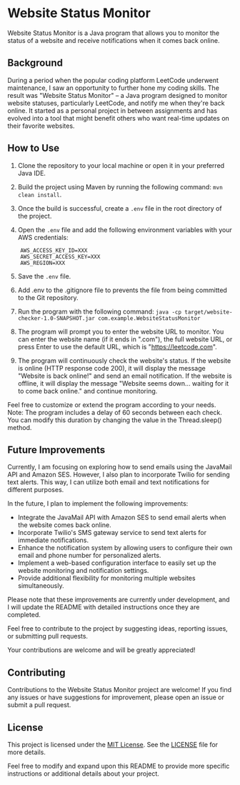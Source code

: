 # Website Status Monitor

Website Status Monitor is a Java program that allows you to monitor the status of a website and receive notifications when it comes back online.

## Background

During a period when the popular coding platform LeetCode underwent maintenance, I saw an opportunity to further hone my coding skills. The result was "Website Status Monitor" – a Java program designed to monitor website statuses, particularly LeetCode, and notify me when they're back online. It started as a personal project in between assignments and has evolved into a tool that might benefit others who want real-time updates on their favorite websites.


## How to Use

1. Clone the repository to your local machine or open it in your preferred Java IDE.

2. Build the project using Maven by running the following command: `mvn clean install`.

3. Once the build is successful, create a `.env` file in the root directory of the project.

4. Open the `.env` file and add the following environment variables with your AWS credentials:
```plaintext
    AWS_ACCESS_KEY_ID=XXX
    AWS_SECRET_ACCESS_KEY=XXX
    AWS_REGION=XXX
```

5. Save the `.env` file.

6. Add .env to the .gitignore file to prevents the file from being committed to the Git repository. 

7. Run the program with the following command:
`java -cp target/website-checker-1.0-SNAPSHOT.jar com.example.WebsiteStatusMonitor`

8. The program will prompt you to enter the website URL to monitor. You can enter the website name (if it ends in ".com"), the full website URL, or press Enter to use the default URL, which is "https://leetcode.com".

9. The program will continuously check the website's status. If the website is online (HTTP response code 200), it will display the message "Website is back online!" and send an email notification. If the website is offline, it will display the message "Website seems down... waiting for it to come back online." and continue monitoring.

Feel free to customize or extend the program according to your needs.
Note: The program includes a delay of 60 seconds between each check. You can modify this duration by changing the value in the Thread.sleep() method.

## Future Improvements

Currently, I am focusing on exploring how to send emails using the JavaMail API and Amazon SES. However, I also plan to incorporate Twilio for sending text alerts. This way, I can utilize both email and text notifications for different purposes.

In the future, I plan to implement the following improvements:

- Integrate the JavaMail API with Amazon SES to send email alerts when the website comes back online.
- Incorporate Twilio's SMS gateway service to send text alerts for immediate notifications.
- Enhance the notification system by allowing users to configure their own email and phone number for personalized alerts.
- Implement a web-based configuration interface to easily set up the website monitoring and notification settings.
- Provide additional flexibility for monitoring multiple websites simultaneously.

Please note that these improvements are currently under development, and I will update the README with detailed instructions once they are completed.

Feel free to contribute to the project by suggesting ideas, reporting issues, or submitting pull requests.

Your contributions are welcome and will be greatly appreciated!



## Contributing
Contributions to the Website Status Monitor project are welcome! If you find any issues or have suggestions for improvement, please open an issue or submit a pull request.

## License
This project is licensed under the [MIT License](LICENCE). See the [LICENSE](LICENCE) file for more details.

Feel free to modify and expand upon this README to provide more specific instructions or additional details about your project.
